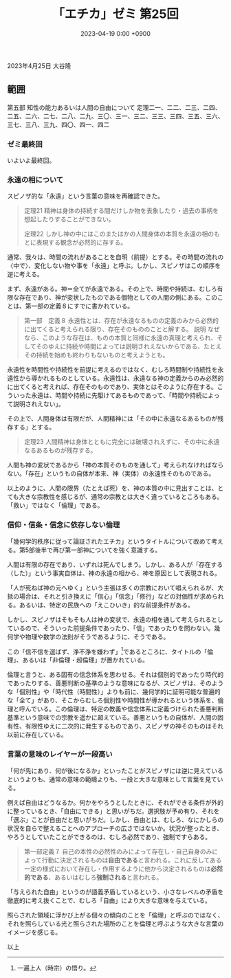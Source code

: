 ﻿---
layout: post
title: "「エチカ」ゼミ 第25回"
date: 2023-04-19 0:00 +0900
categories: ethica
---
2023年4月25日 大谷隆

## 範囲
第五部 知性の能力あるいは人間の自由について
定理二一、二二、二三、二四、二五、二六、二七、二八、二九、三〇、三一、三二、三三、三四、三五、三六、三七、三八、三九、四〇、四一、四二

### ゼミ最終回
いよいよ最終回。

### 永遠の相について
スピノザ的な「永遠」という言葉の意味を再確認できた。
> 定理21
> 精神は身体の持続する間だけしか物を表象したり・過去の事柄を想起したりすることができない。
> 
> 定理22
> しかし神の中にはこのまたはかの人間身体の本質を永遠の相のもとに表現する観念が必然的に存する。

通常、我々は、時間の流れがあることを自明（前提）とする。その時間の流れの〈中で〉、変化しない物や事を「永遠」と呼ぶ。しかし、スピノザはこの順序を逆に考える。

まず、永遠がある。神＝全てが永遠である。その上で、時間や持続は、むしろ有限な存在であり、神が変状したものである個物としての人間の側にある。このことは、第一部の定義８にすでに書かれている。

> 第一部　定義８
> 永遠性とは、存在が永遠なるものの定義のみから必然的に出てくると考えられる限り、存在そのもののことと解する。
> 説明
> なぜなら、このような存在は、ものの本質と同様に永遠の真理と考えられ、そしてそのゆえに持続や時間によっては説明されえないからである、たとえその持続を始めも終わりもないものと考えようとも。

永遠性を時間性や持続性を前提に考えるのではなく、むしろ時間制や持続性を永遠性から導かれるものとしている。永遠性は、永遠なる神の定義からのみ必然的に出てくると考えれば、存在そのものであり、実体とはそのように存在する。こういった永遠は、時間や持続に先駆けてあるものであって、「時間や持続によって説明されえない」。

その上で、人間身体は有限だが、人間精神には「その中に永遠なるあるものが残存する」とする。

> 定理23
> 人間精神は身体とともに完全には破壊されえずに、その中に永遠なるあるものが残存する。

人間も神の変状であるから「神の本質そのものを通して」考えられなければならない。「存在」というもの自体が本来、神（実体）の永遠性そのものである。

以上のように、人間の限界（たとえば死）を、神の本質の中に見出すことは、とても大きな宗教性を感じるが、通常の宗教とは大きく違っているところもある。「救い」ではなく「倫理」である。

### 信仰・信条・信念に依存しない倫理

「幾何学的秩序に従って論証されたエチカ」というタイトルについて改めて考える。第5部後半で再び第一部神についてを強く意識する。

人間は有限の存在であり、いずれは死んでしまう。しかし、ある人が「存在する（した）」という事実自体は、神の永遠の相から、神を原因として表現される。

「人が死ねば神の元へゆく」という主張は多くの宗教において唱えられるが、大抵の場合は、それと引き換えに「信心」「信念」「修行」などの対価性が求められる。あるいは、特定の民族への「えこひいき」的な前提条件がある。

しかし、スピノザはそもそも人は神の変状で、永遠の相を通して考えられるとしているので、そういった前提条件であったり、「信」であったりを問わない。幾何学や物理や数学の法則がそうであるように、そうである。

この「信不信を選ばず、浄不浄を嫌わず」[^1]であるところに、タイトルの「倫理」、あるいは「非倫理・超倫理」が置かれている。

倫理と言うと、ある固有の信念体系を思わせる。それは個別的であったり時代的であったりする、善悪判断の基準のような意味になるが、スピノザは、そのような「個別性」や「時代性（時間性）」よりも前に、幾何学的に証明可能な普遍的な「全て」があり、そこからむしろ個別性や時間性が導かれるという体系を、倫理と呼んでいる。この倫理は、特定の教義や信念体系に定義づけられた善悪判断基準という意味での宗教を遥かに超えている。善悪というもの自体が、人間の固有性、有限性ゆえに二次的に発生するものであり、スピノザの神そのものはそれ以前に存在している。

### 言葉の意味のレイヤーが一段高い

「何が先にあり、何が後になるか」といったことがスピノザには逆に見えているというよりも、通常の意味の範疇よりも、一段と大きな意味として言葉を見ている。

例えば自由はどうなるか。何かをやろうとしたときに、それができる条件が外的に整っているとき、「自由にできる」と思いがちだ。選択肢が予め有り、それを「選ぶ」ことが自由だと思いがちだ。しかし、自由とは、むしろ、なにかしらの状況を自らで整えることへのアプローチの広さではないか。状況が整ったとき、やろうとしていたことができるのは、むしろ必然であり、強制ですらある。

> 第一部定義７
> 自己の本性の必然性のみによって存在し・自己自身のみによって行動に決定されるものは**自由である**と言われる。これに反してある一定の様式において存在し・作用するように他から決定されるものは**必然的である**、あるいはむしろ**強制される**と言われる。

「与えられた自由」というのが語義矛盾しているという、小さなレベルの矛盾を徹底的に考え抜くことで、むしろ「自由」により大きな意味を与えている。

照らされた領域に浮かび上がる個々の傾向のことを「倫理」と呼ぶのではなく、それを照らしている光と照らされた場所のことを倫理と呼ぶような大きな言葉のイメージを感じる。

以上

[^1]:一遍上人（時宗）の悟り。
